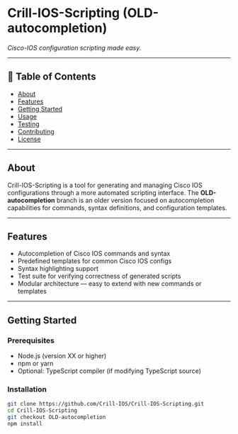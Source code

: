 # Crill-IOS-Scripting (OLD-autocompletion)

_Cisco-IOS configuration scripting made easy._

---

## 📘 Table of Contents

- [About](#about)  
- [Features](#features)  
- [Getting Started](#getting-started)  
- [Usage](#usage)  
- [Testing](#testing)  
- [Contributing](#contributing)  
- [License](#license)

---

## About

Crill-IOS-Scripting is a tool for generating and managing Cisco IOS configurations through a more automated scripting interface. The **OLD-autocompletion** branch is an older version focused on autocompletion capabilities for commands, syntax definitions, and configuration templates.

---

## Features

- Autocompletion of Cisco IOS commands and syntax  
- Predefined templates for common Cisco IOS configs  
- Syntax highlighting support  
- Test suite for verifying correctness of generated scripts  
- Modular architecture — easy to extend with new commands or templates  

---

## Getting Started

### Prerequisites

- Node.js (version XX or higher)  
- npm or yarn  
- Optional: TypeScript compiler (if modifying TypeScript source)  

### Installation

```bash
git clone https://github.com/Crill-IOS/Crill-IOS-Scripting.git
cd Crill-IOS-Scripting
git checkout OLD-autocompletion
npm install
